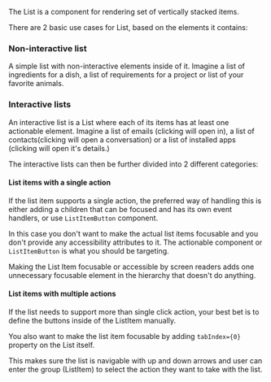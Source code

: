 The List is a component for rendering set of vertically stacked items.

There are 2 basic use cases for List, based on the elements it contains:

### Non-interactive list

A simple list with non-interactive elements inside of it. Imagine a list of ingredients for a dish, a list of requirements for a project or list of your favorite animals.

### Interactive lists

An interactive list is a List where each of its items has at least one actionable element. Imagine a list of emails (clicking will open in), a list of contacts(clicking will open a conversation) or a list of installed apps (clicking will open it's details.)

The interactive lists can then be further divided into 2 different categories:

#### List items with a single action

If the list item supports a single action, the preferred way of handling this is either adding a children that can be focused and has its own event handlers, or use `ListItemButton` component.

In this case you don't want to make the actual list items focusable and you don't provide any accessibility attributes to it. The actionable component or `ListItemButton` is what you should be targeting.

Making the List Item focusable or accessible by screen readers adds one unnecessary focusable element in the hierarchy that doesn't do anything.

#### List items with multiple actions

If the list needs to support more than single click action, your best bet is to define the buttons inside of the ListItem manually.

You also want to make the list item focusable by adding `tabIndex={0}` property on the List itself.

This makes sure the list is navigable with up and down arrows and user can enter the group (ListItem) to select the action they want to take with the list.
